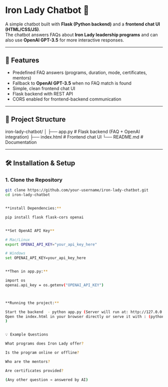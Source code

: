 # Iron Lady Chatbot 🤖

A simple chatbot built with **Flask (Python backend)** and a **frontend chat UI (HTML/CSS/JS)**.  
The chatbot answers FAQs about **Iron Lady leadership programs** and can also use **OpenAI GPT-3.5** for more interactive responses.

---

## 🚀 Features
- Predefined FAQ answers (programs, duration, mode, certificates, mentors)  
- Fallback to **OpenAI GPT-3.5** when no FAQ match is found  
- Simple, clean frontend chat UI  
- Flask backend with REST API  
- CORS enabled for frontend-backend communication  

---

## 📂 Project Structure
iron-lady-chatbot/
│
├── app.py # Flask backend (FAQ + OpenAI integration)
├── index.html # Frontend chat UI
└── README.md # Documentation



---

## 🛠️ Installation & Setup

### 1. Clone the Repository
```bash
git clone https://github.com/your-username/iron-lady-chatbot.git
cd iron-lady-chatbot


**install Dependencies:**

pip install flask flask-cors openai


**Set OpenAI API Key**

# Mac/Linux
export OPENAI_API_KEY="your_api_key_here"

# Windows
set OPENAI_API_KEY=your_api_key_here


**Then in app.py:**

import os
openai.api_key = os.getenv("OPENAI_API_KEY")



**Running the project:**

Start the backend  - python app.py (Server will run at: http://127.0.0.1:5000)
Open the index.html in your browser directly or serve it with : (python -m http.server 8000
)


💡 Example Questions

What programs does Iron Lady offer?

Is the program online or offline?

Who are the mentors?

Are certificates provided?

(Any other question → answered by AI)

